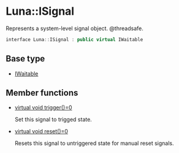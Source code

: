 # Luna::ISignal
Represents a system-level signal object. @threadsafe. 

```c++
interface Luna::ISignal : public virtual IWaitable
```

## Base type
* [IWaitable](struct_luna_1_1_i_waitable.md)
## Member functions
* [virtual void trigger()=0](struct_luna_1_1_i_signal_1a195530e6278298441214fa3b1ed938f3.md)

    Set this signal to trigged state. 

* [virtual void reset()=0](struct_luna_1_1_i_signal_1a20dcbdfbd0ec77afc802522bb7e379c1.md)

    Resets this signal to untriggered state for manual reset signals. 


